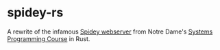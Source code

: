 # spidey-rs

A rewrite of the infamous [Spidey webserver](https://www3.nd.edu/~pbui/teaching/cse.20289.sp18/project.html) from Notre Dame's [Systems Programming Course](https://www3.nd.edu/~pbui/teaching/cse.20289.sp18/) in Rust.
